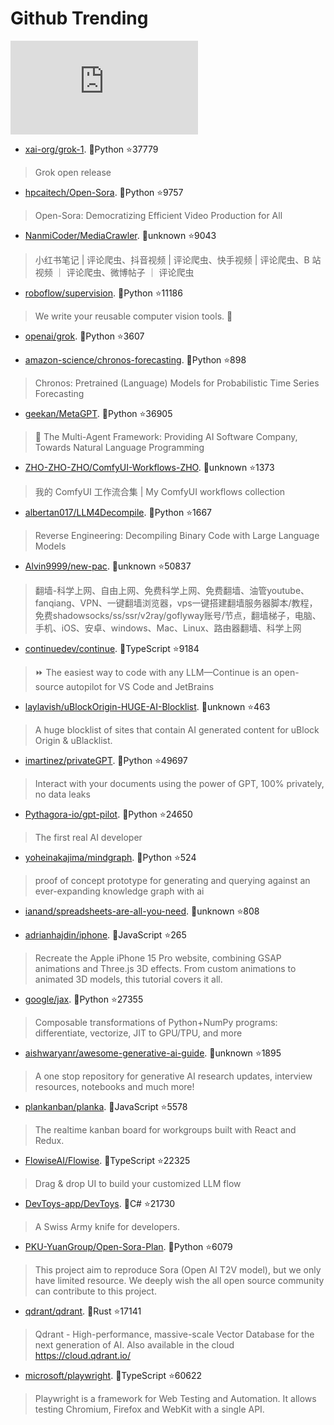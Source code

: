 # Github Trending 
 ![daily-bing](https://api.isoyu.com/bing_images.php) 
 - [xai-org/grok-1](https://github.com/xai-org/grok-1). 💪Python ⭐37779 
 > Grok open release 
 - [hpcaitech/Open-Sora](https://github.com/hpcaitech/Open-Sora). 💪Python ⭐9757 
 > Open-Sora: Democratizing Efficient Video Production for All 
 - [NanmiCoder/MediaCrawler](https://github.com/NanmiCoder/MediaCrawler). 💪unknown ⭐9043 
 > 小红书笔记 | 评论爬虫、抖音视频 | 评论爬虫、快手视频 | 评论爬虫、B 站视频 ｜ 评论爬虫、微博帖子 ｜ 评论爬虫 
 - [roboflow/supervision](https://github.com/roboflow/supervision). 💪Python ⭐11186 
 > We write your reusable computer vision tools. 💜 
 - [openai/grok](https://github.com/openai/grok). 💪Python ⭐3607 
 >  
 - [amazon-science/chronos-forecasting](https://github.com/amazon-science/chronos-forecasting). 💪Python ⭐898 
 > Chronos: Pretrained (Language) Models for Probabilistic Time Series Forecasting 
 - [geekan/MetaGPT](https://github.com/geekan/MetaGPT). 💪Python ⭐36905 
 > 🌟 The Multi-Agent Framework: Providing AI Software Company, Towards Natural Language Programming 
 - [ZHO-ZHO-ZHO/ComfyUI-Workflows-ZHO](https://github.com/ZHO-ZHO-ZHO/ComfyUI-Workflows-ZHO). 💪unknown ⭐1373 
 > 我的 ComfyUI 工作流合集 | My ComfyUI workflows collection 
 - [albertan017/LLM4Decompile](https://github.com/albertan017/LLM4Decompile). 💪Python ⭐1667 
 > Reverse Engineering: Decompiling Binary Code with Large Language Models 
 - [Alvin9999/new-pac](https://github.com/Alvin9999/new-pac). 💪unknown ⭐50837 
 > 翻墙-科学上网、自由上网、免费科学上网、免费翻墙、油管youtube、fanqiang、VPN、一键翻墙浏览器，vps一键搭建翻墙服务器脚本/教程，免费shadowsocks/ss/ssr/v2ray/goflyway账号/节点，翻墙梯子，电脑、手机、iOS、安卓、windows、Mac、Linux、路由器翻墙、科学上网 
 - [continuedev/continue](https://github.com/continuedev/continue). 💪TypeScript ⭐9184 
 > ⏩ The easiest way to code with any LLM—Continue is an open-source autopilot for VS Code and JetBrains 
 - [laylavish/uBlockOrigin-HUGE-AI-Blocklist](https://github.com/laylavish/uBlockOrigin-HUGE-AI-Blocklist). 💪unknown ⭐463 
 > A huge blocklist of sites that contain AI generated content for uBlock Origin & uBlacklist. 
 - [imartinez/privateGPT](https://github.com/imartinez/privateGPT). 💪Python ⭐49697 
 > Interact with your documents using the power of GPT, 100% privately, no data leaks 
 - [Pythagora-io/gpt-pilot](https://github.com/Pythagora-io/gpt-pilot). 💪Python ⭐24650 
 > The first real AI developer 
 - [yoheinakajima/mindgraph](https://github.com/yoheinakajima/mindgraph). 💪Python ⭐524 
 > proof of concept prototype for generating and querying against an ever-expanding knowledge graph with ai 
 - [ianand/spreadsheets-are-all-you-need](https://github.com/ianand/spreadsheets-are-all-you-need). 💪unknown ⭐808 
 >  
 - [adrianhajdin/iphone](https://github.com/adrianhajdin/iphone). 💪JavaScript ⭐265 
 > Recreate the Apple iPhone 15 Pro website, combining GSAP animations and Three.js 3D effects. From custom animations to animated 3D models, this tutorial covers it all. 
 - [google/jax](https://github.com/google/jax). 💪Python ⭐27355 
 > Composable transformations of Python+NumPy programs: differentiate, vectorize, JIT to GPU/TPU, and more 
 - [aishwaryanr/awesome-generative-ai-guide](https://github.com/aishwaryanr/awesome-generative-ai-guide). 💪unknown ⭐1895 
 > A one stop repository for generative AI research updates, interview resources, notebooks and much more! 
 - [plankanban/planka](https://github.com/plankanban/planka). 💪JavaScript ⭐5578 
 > The realtime kanban board for workgroups built with React and Redux. 
 - [FlowiseAI/Flowise](https://github.com/FlowiseAI/Flowise). 💪TypeScript ⭐22325 
 > Drag & drop UI to build your customized LLM flow 
 - [DevToys-app/DevToys](https://github.com/DevToys-app/DevToys). 💪C# ⭐21730 
 > A Swiss Army knife for developers. 
 - [PKU-YuanGroup/Open-Sora-Plan](https://github.com/PKU-YuanGroup/Open-Sora-Plan). 💪Python ⭐6079 
 > This project aim to reproduce Sora (Open AI T2V model), but we only have limited resource. We deeply wish the all open source community can contribute to this project. 
 - [qdrant/qdrant](https://github.com/qdrant/qdrant). 💪Rust ⭐17141 
 > Qdrant - High-performance, massive-scale Vector Database for the next generation of AI. Also available in the cloud https://cloud.qdrant.io/ 
 - [microsoft/playwright](https://github.com/microsoft/playwright). 💪TypeScript ⭐60622 
 > Playwright is a framework for Web Testing and Automation. It allows testing Chromium, Firefox and WebKit with a single API. 
 